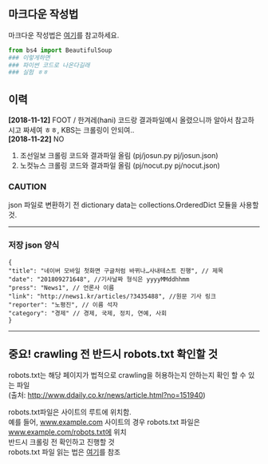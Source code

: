 ## 마크다운 작성법

마크다운 작성법은
[여기](https://heropy.blog/2017/09/30/markdown/)를 참고하세요.

```python
from bs4 import BeautifulSoup
### 이렇게하면
### 파이썬 코드로 나온다길래
### 실험 ㅎㅎ
```
## 이력
**[2018-11-12]** FOOT / 한겨레(hani) 코드랑 결과파일예시 올렸으니까 알아서 참고하시고 짜세여 ㅎㅎ, KBS는 크롤링이 안되여..  
**[2018-11-22]** NO
  1. 조선일보 크롤링 코드와 결과파일 올림 (pj/josun.py  pj/josun.json)  
  2. 노컷뉴스 크롤링 코드와 결과파일 올림 (pj/nocut.py  pj/nocut.json)  

### CAUTION
json 파일로 변환하기 전 dictionary data는 collections.OrderedDict 모듈을 사용할 것.
***
### 저장 json 양식

  ~~~
  {
  "title": "네이버 모바일 첫화면 구글처럼 바뀌나…사내테스트 진행", // 제목
  "date": "201809271648", //기사날짜 형식은 yyyyMMddhhmm
  "press": "News1", // 언론사 이름
  "link": "http://news1.kr/articles/?3435488", //원문 기사 링크
  "reporter": "노평진", // 이름 석자
  "category": "경제" // 경제, 국제, 정치, 연예, 사회
  }
  ~~~
***
## **중요! crawling 전 반드시 robots.txt 확인할 것**
robots.txt는 해당 페이지가 법적으로 crawling을 허용하는지 안하는지 확인 할 수 있는 파일  
(출처: <http://www.ddaily.co.kr/news/article.html?no=151940>)  

robots.txt파일은 사이트의 루트에 위치함.  
예를 들어, www.example.com 사이트의 경우 robots.txt 파일은 www.example.com/robots.txt에 위치  
반드시 크롤링 전 확인하고 진행할 것  
robots.txt 파일 읽는 법은 [여기](https://support.google.com/webmasters/answer/6062596?hl=ko)를 참조  
